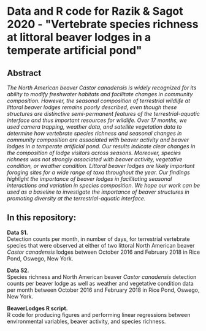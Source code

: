 # Data and R code for Razik & Sagot 2020 - "Vertebrate species richness at littoral beaver lodges in a temperate artificial pond"

## Abstract 
_The North American beaver Castor canadensis is widely recognized for its ability to modify freshwater habitats and facilitate changes in community composition. However, the seasonal composition of terrestrial wildlife at littoral beaver lodges remains poorly described, even though these structures are distinctive semi-permanent features of the terrestrial-aquatic interface and thus important resources for wildlife. Over 17 months, we used camera trapping, weather data, and satellite vegetation data to determine how vertebrate species richness and seasonal changes in community composition are associated with beaver activity and beaver lodges in a temperate artificial pond. Our results indicate clear changes in the composition of lodge visitors across seasons. Moreover, species richness was not strongly associated with beaver activity, vegetative condition, or weather condition. Littoral beaver lodges are likely important foraging sites for a wide range of taxa throughout the year. Our findings highlight the importance of beaver lodges in facilitating seasonal interactions and variation in species composition. We hope our work can be used as a baseline to investigate the importance of beaver structures in promoting diversity at the terrestrial-aquatic interface._

## In this repository:

<b/> Data S1. </b> <br>
Detection counts per month, in number of days, for terrestrial vertebrate species that were observed at either of two littoral North American beaver _Castor canadensis_ lodges between October 2016 and February 2018 in Rice Pond, Oswego, New York.
<br>

<b/> Data S2. </b> <br>
Species richness and North American beaver _Castor canadensis_ detection counts per beaver lodge as well as weather and vegetative condition data per month between October 2016 and February 2018 in Rice Pond, Oswego, New York.
<br>

<b/> BeaverLodges R script. </b> <br>
R code for producing figures and performing linear regressions between environmental variables, beaver activity, and species richness. 
